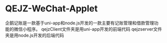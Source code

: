 # QEJZ-WeChat-Applet
企鹅记账是一款基于uni-app和node.js开发的一款主要有记账管理和借款管理功能的微信小程序。
qejzClient文件夹是用uni-app开发的前端代码
qejzserver文件夹是用node.js开发的后端代码
